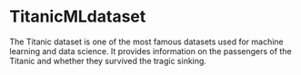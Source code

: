# TitanicMLdataset

The Titanic dataset is one of the most famous datasets used for machine learning and data science. It provides information on the passengers of the Titanic and whether they survived the tragic sinking.
